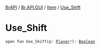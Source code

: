 [BrAPI](../../index.md) / [Br.API.GUI](../index.md) / [Item](index.md) / [Use_Shift](./-use_-shift.md)

# Use_Shift

`open fun Use_Shift(p: `[`Player`](https://hub.spigotmc.org/javadocs/spigot/org/bukkit/entity/Player.html)`!): `[`Boolean`](https://kotlinlang.org/api/latest/jvm/stdlib/kotlin/-boolean/index.html)